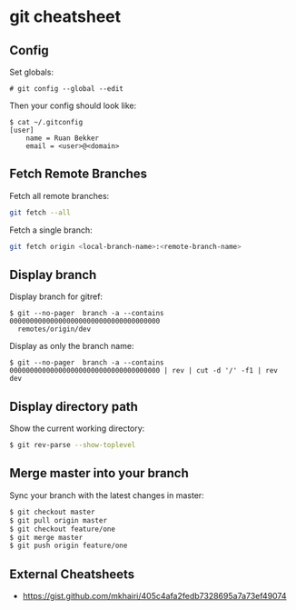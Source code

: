# git cheatsheet

## Config

Set globals:

```
# git config --global --edit
```

Then your config should look like:

```
$ cat ~/.gitconfig
[user]
	name = Ruan Bekker
	email = <user>@<domain>
```

## Fetch Remote Branches

Fetch all remote branches:

```bash
git fetch --all 
```

Fetch a single branch:

```bash
git fetch origin <local-branch-name>:<remote-branch-name>
```

## Display branch

Display branch for gitref:

```
$ git --no-pager  branch -a --contains 0000000000000000000000000000000000000
  remotes/origin/dev
```

Display as only the branch name:

```
$ git --no-pager  branch -a --contains 0000000000000000000000000000000000000 | rev | cut -d '/' -f1 | rev
dev
```

## Display directory path

Show the current working directory:

```bash
$ git rev-parse --show-toplevel
```

## Merge master into your branch

Sync your branch with the latest changes in master:

```bash
$ git checkout master
$ git pull origin master
$ git checkout feature/one
$ git merge master
$ git push origin feature/one
```

## External Cheatsheets

- https://gist.github.com/mkhairi/405c4afa2fedb7328695a7a73ef49074
